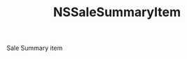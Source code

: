 ﻿---
uid: crmscript_ref_NSSaleSummaryItem
title: NSSaleSummaryItem
intellisense: Void.NSSaleSummaryItem
keywords: NSSaleSummaryItem
so.topic: reference
---

Sale Summary item 
